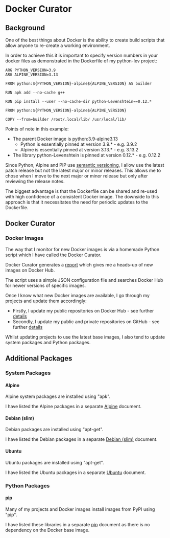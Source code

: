 # Docker Curator

## Background

One of the best things about Docker is the ability to create build scripts that allow anyone to re-create a working environment.

In order to achieve this it is important to specify version numbers in your docker files as demonstrated in the Dockerfile of my python-lev project:

```
ARG PYTHON_VERSION=3.9
ARG ALPINE_VERSION=3.13

FROM python:${PYTHON_VERSION}-alpine${ALPINE_VERSION} AS builder

RUN apk add --no-cache g++

RUN pip install --user --no-cache-dir python-Levenshtein==0.12.*

FROM python:${PYTHON_VERSION}-alpine${ALPINE_VERSION}

COPY --from=builder /root/.local/lib/ /usr/local/lib/
```

Points of note in this example:

- The parent Docker image is python:3.9-alpine3.13
  - Python is essentially pinned at version 3.9.* - e.g. 3.9.2
  - Alpine is essentially pinned at version 3.13.* - e.g. 3.13.2
- The library python-Levenshtein is pinned at version 0.12.* - e.g. 0.12.2

Since Python, Alpine and PIP use [semantic versioning](https://semver.org/), I allow use the latest patch release but not the latest major or minor releases. This allows me to chose when I move to the next major or minor release but only after reviewing the release notes.

The biggest advantage is that the Dockerfile can be shared and re-used with high confidence of a consistent Docker image. The downside to this approach is that it necessitates the need for periodic updates to the Dockerfile.



## Docker Curator

### Docker Images

The way that I monitor for new Docker images is via a homemade Python script which I have called the Docker Curator.

Docker Curator generates a [report](images.md) which gives me a heads-up of new images on Docker Hub.

The script uses a simple JSON configuration file and searches Docker Hub for newer versions of specific images.

Once I know what new Docker images are available, I go through my projects and update them accordingly:

- Firstly, I update my public repositories on Docker Hub - see further [details](dockerhub/README.md)
- Secondly, I update my public and private repositories on GitHub - see further [details](github.md)

Whilst updating projects to use the latest base images, I also tend to update system packages and Python packages.



## Additional Packages

### System Packages

#### Alpine

Alpine system packages are installed using "apk".

I have listed the Alpine packages in a separate [Alpine](alpine.md) document.



#### Debian (slim)

Debian packages are installed using "apt-get".

I have listed the Debian packages in a separate [Debian (slim)](debian-slim.md) document.

  

#### Ubuntu

Ubuntu packages are installed using "apt-get".

I have listed the Ubuntu packages in a separate [Ubuntu](ubuntu.md) document.

  

### Python Packages

#### pip

Many of my projects and Docker images install images from PyPI using "pip".

I have listed these libraries in a separate [pip](pip/README.md) document as there is no dependency on the Docker base image.